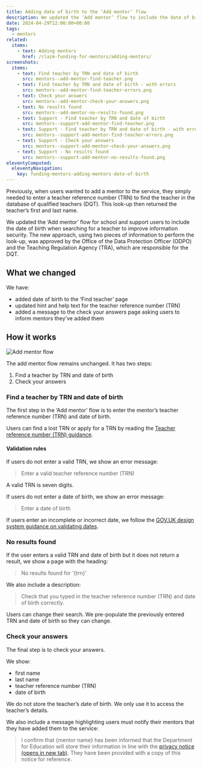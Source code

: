```yaml
---
title: Adding date of birth to the ‘Add mentor’ flow
description: We updated the ‘Add mentor’ flow to include the date of birth when searching for a teacher to improve information security
date: 2024-04-29T12:00:00+00:00
tags:
  - mentors
related:
  items:
    - text: Adding mentors
      href: /claim-funding-for-mentors/adding-mentors/
screenshots:
  items:
    - text: Find teacher by TRN and date of birth
      src: mentors--add-mentor-find-teacher.png
    - text: Find teacher by TRN and date of birth - with errors
      src: mentors--add-mentor-find-teacher-errors.png
    - text: Check your answers
      src: mentors--add-mentor-check-your-answers.png
    - text: No results found
      src: mentors--add-mentor-no-results-found.png
    - text: Support - Find teacher by TRN and date of birth
      src: mentors--support-add-mentor-find-teacher.png
    - text: Support - Find teacher by TRN and date of birth - with errors
      src: mentors--support-add-mentor-find-teacher-errors.png
    - text: Support - Check your answers
      src: mentors--support-add-mentor-check-your-answers.png
    - text: Support - No results found
      src: mentors--support-add-mentor-no-results-found.png
eleventyComputed:
  eleventyNavigation:
    key: funding-mentors-adding-mentors-date-of-birth
---
```


Previously, when users wanted to add a mentor to the service, they simply needed to enter a teacher reference number (TRN) to find the teacher in the database of qualified teachers (DQT). This look-up then returned the teacher’s first and last name.

We updated the ‘Add mentor’ flow for school and support users to include the date of birth when searching for a teacher to improve information security. The new approach, using two pieces of information to perform the look-up, was approved by the Office of the Data Protection Officer (ODPO) and the Teaching Regulation Agency (TRA), which are responsible for the DQT.

## What we changed

We have:

- added date of birth to the ‘Find teacher’ page
- updated hint and help text for the teacher reference number (TRN)
- added a message to the check your answers page asking users to inform mentors they’ve added them

## How it works

![Add mentor flow](add-mentor--flow.png "Add mentor flow - including date of birth")

The add mentor flow remains unchanged. It has two steps:

1. Find a teacher by TRN and date of birth
2. Check your answers

### Find a teacher by TRN and date of birth

The first step in the ‘Add mentor’ flow is to enter the mentor’s teacher reference number (TRN) and date of birth.

Users can find a lost TRN or apply for a TRN by reading the [Teacher reference number (TRN) guidance](https://www.gov.uk/guidance/teacher-reference-number-trn).

#### Validation rules

If users do not enter a valid TRN, we show an error message:

> Enter a valid teacher reference number (TRN)

A valid TRN is seven digits.

If users do not enter a date of birth, we show an error message:

> Enter a date of birth

If users enter an incomplete or incorrect date, we follow the [GOV.UK design system guidance on validating dates](https://design-system.service.gov.uk/components/date-input/#error-messages).

### No results found

If the user enters a valid TRN and date of birth but it does not return a result, we show a page with the heading:

> No results found for ‘{trn}’

We also include a description:

> Check that you typed in the teacher reference number (TRN) and date of birth correctly.

Users can change their search. We pre-populate the previously entered TRN and date of birth so they can change.

### Check your answers

The final step is to check your answers.

We show:

- first name
- last name
- teacher reference number (TRN)
- date of birth

We do not store the teacher’s date of birth. We only use it to access the teacher’s details.

We also include a message highlighting users must notify their mentors that they have added them to the service:

> I confirm that {mentor name} has been informed that the Department for Education will store their information in line with the [privacy notice (opens in new tab)](https://www.gov.uk/government/publications/privacy-information-education-providers-workforce-including-teachers/privacy-information-education-providers-workforce-including-teachers#using-your-data-to-maintain-a-list-of-teachers). They have been provided with a copy of this notice for reference.
